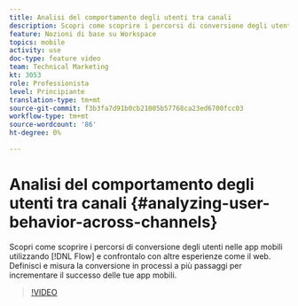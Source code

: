 ```yaml
---
title: Analisi del comportamento degli utenti tra canali
description: Scopri come scoprire i percorsi di conversione degli utenti nelle app mobili utilizzando Flusso e confrontalo con altre esperienze come il web. Definisci e misura la conversione in processi a più passaggi per incrementare il successo delle tue app mobili.
feature: Nozioni di base su Workspace
topics: mobile
activity: use
doc-type: feature video
team: Technical Marketing
kt: 3053
role: Professionista
level: Principiante
translation-type: tm+mt
source-git-commit: f3b3fa7d91b0cb21005b57768ca23ed6700fcc03
workflow-type: tm+mt
source-wordcount: '86'
ht-degree: 0%

---
```



# Analisi del comportamento degli utenti tra canali {#analyzing-user-behavior-across-channels}

Scopri come scoprire i percorsi di conversione degli utenti nelle app mobili utilizzando [!DNL Flow] e confrontalo con altre esperienze come il web. Definisci e misura la conversione in processi a più passaggi per incrementare il successo delle tue app mobili.

>[!VIDEO](https://video.tv.adobe.com/v/27824/?quality=12)
